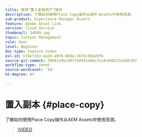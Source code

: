 ```yaml
---
title: 使用“置入复制资产”操作
description: 了解如何使用Place Copy操作从AEM Assets中使用资源。
sub-product: Experience Manager Assets
feature: Adobe Asset Link
version: Cloud Service
thumbnail: 34049.jpg
topic: Content Management
role: User
level: Beginner
doc-type: Feature Video
exl-id: b74e7cb3-4a2d-4076-b68a-167bc59e20fb
source-git-commit: 30d6120ec99f7a95414dbc31c0cb002152bd6763
workflow-type: tm+mt
source-wordcount: '33'
ht-degree: 0%

---
```


# 置入副本 {#place-copy}

了解如何使用Place Copy操作从AEM Assets中使用资源。

>[!VIDEO](https://video.tv.adobe.com/v/34049?quality=12&learn=on)
